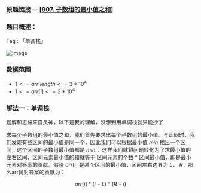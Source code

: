 ### 原题链接 -- [[907. 子数组的最小值之和](https://leetcode.cn/problems/sum-of-subarray-minimums/)]

### 题目概述：
Tag : 「单调栈」

![image](https://user-images.githubusercontent.com/99656524/198457518-b5600870-fd49-4cef-b32a-aab558cf1db9.png)

### 数据范围
* $1 <= arr.length <= 3 * 10^4$
* $1 <= arr[i] <= 3 * 10^4$

### 解法一：单调栈
题解和思路来自灵神，以下是我的理解，没想到用单调栈就只能抄了

求每个子数组的最小值之和，我们首先要求出每个子数组的最小值。与此同时，我们发现有些区间的最小值是同一个，因此我们可以根据最小值 $min$ 找出一个区间，这个区间的子数组最小值都是
$min$ ，这样我们就将问题转化为了求最小值的左右区间，区间元素最小值的和就等于  区间元素的个数 * 区间最小值，即是最小元素对答案的贡献。假设 $arr[i]$ 是某个区间的最小值，区间左右边界为 $L$， $R$，那么arr[i]对答案的贡献为： 

$$
arr[i] * (i-L) * (R-i)
$$

